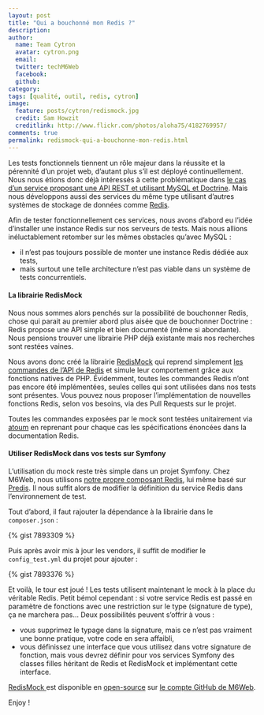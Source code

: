 ```yaml
---
layout: post
title: "Qui a bouchonné mon Redis ?"
description:
author:
  name: Team Cytron
  avatar: cytron.png
  email:
  twitter: techM6Web
  facebook:
  github:
category:
tags: [qualité, outil, redis, cytron]
image:
  feature: posts/cytron/redismock.jpg
  credit: Sam Howzit
  creditlink: http://www.flickr.com/photos/aloha75/4182769957/
comments: true
permalink: redismock-qui-a-bouchonne-mon-redis.html
---
```


Les tests fonctionnels tiennent un rôle majeur dans la réussite et la pérennité d’un projet web, d’autant plus s’il est déployé continuellement. Nous nous étions donc déjà intéressés à cette problématique dans [le cas d’un service proposant une API REST et utilisant MySQL et Doctrine](http://tech.m6web.fr/2013/10/tester-fonctionnellement-une-api-rest-symfony-doctrine-atoum.html). Mais nous développons aussi des services du même type utilisant d’autres systèmes de stockage de données comme [Redis](http://redis.io/).

Afin de tester fonctionnellement ces services, nous avons d’abord eu l’idée d’installer une instance Redis sur nos serveurs de tests. Mais nous allions inéluctablement retomber sur les mêmes obstacles qu’avec MySQL :

- il n’est pas toujours possible de monter une instance Redis dédiée aux tests,
- mais surtout une telle architecture n’est pas viable dans un système de tests concurrentiels.

#### La librairie RedisMock

Nous nous sommes alors penchés sur la possibilité de bouchonner Redis, chose qui parait au premier abord plus aisée que de bouchonner Doctrine : Redis propose une API simple et bien documenté (même si abondante). Nous pensions trouver une librairie PHP déjà existante mais nos recherches sont restées vaines.

Nous avons donc créé la librairie [RedisMock](https://github.com/M6Web/RedisMock) qui reprend simplement [les commandes de l’API de Redis](http://redis.io/commands) et simule leur comportement grâce aux fonctions natives de PHP. Évidemment, toutes les commandes Redis n’ont pas encore été implémentées, seules celles qui sont utilisées dans nos tests sont présentes. Vous pouvez nous proposer l’implémentation de nouvelles fonctions Redis, selon vos besoins, via des Pull Requests sur le projet.

Toutes les commandes exposées par le mock sont testées unitairement via [atoum](http://www.atoum.org/) en reprenant pour chaque cas les spécifications énoncées dans la documentation Redis.

#### Utiliser RedisMock dans vos tests sur Symfony

L’utilisation du mock reste très simple dans un projet Symfony. Chez M6Web, nous utilisons [notre propre composant Redis](https://github.com/M6Web/Redis), lui même basé sur [Predis](https://github.com/nrk/predis). Il nous suffit alors de modifier la définition du service Redis dans l’environnement de test.

Tout d’abord, il faut rajouter la dépendance à la librairie dans le `composer.json` :

{% gist 7893309 %}

Puis après avoir mis à jour les vendors, il suffit de modifier le `config_test.yml` du projet pour ajouter :

{% gist 7893376 %}

Et voilà, le tour est joué ! Les tests utilisent maintenant le mock à la place du véritable Redis. Petit bémol cependant : si votre service Redis est passé en paramètre de fonctions avec une restriction sur le type (signature de type), ça ne marchera pas… Deux possibilités peuvent s’offrir à vous :

- vous supprimez le typage dans la signature, mais ce n’est pas vraiment une bonne pratique, votre code en sera affaibli,
- vous définissez une interface que vous utilisez dans votre signature de fonction, mais vous devrez définir pour vos services Symfony des classes filles héritant de Redis et RedisMock et implémentant cette interface.

[RedisMock ](https://github.com/M6Web/RedisMock) est disponible en [open-source](http://tom.preston-werner.com/2011/11/22/open-source-everything.html) sur [le compte GitHub de M6Web](https://github.com/M6Web).

Enjoy !
